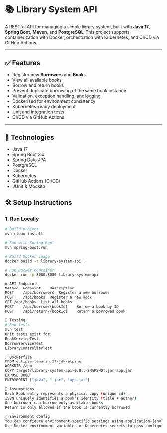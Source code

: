 # 📚 Library System API

A RESTful API for managing a simple library system, built with **Java 17**, **Spring Boot**, **Maven**, and **PostgreSQL**. This project supports containerization with Docker, orchestration with Kubernetes, and CI/CD via GitHub Actions.

---

## ✅ Features

- Register new **Borrowers** and **Books**
- View all available books
- Borrow and return books
- Prevent duplicate borrowing of the same book instance
- Validation, exception handling, and logging
- Dockerized for environment consistency
- Kubernetes-ready deployment
- Unit and integration tests
- CI/CD via GitHub Actions

---

## 🚀 Technologies

- Java 17
- Spring Boot 3.x
- Spring Data JPA
- PostgreSQL
- Docker
- Kubernetes
- GitHub Actions (CI/CD)
- JUnit & Mockito

## 🛠 Setup Instructions

### 1. Run Locally

```bash
# Build project
mvn clean install

# Run with Spring Boot
mvn spring-boot:run

# Build Docker image
docker build -t library-system-api .

# Run Docker container
docker run -p 8080:8080 library-system-api

⚙️ API Endpoints
Method	Endpoint	Description
POST	/api/borrowers	Register a new borrower
POST	/api/books	Register a new book
GET	/api/books	List all books
POST	/api/borrow/{bookId}	Borrow a book by ID
POST	/api/return/{bookId}	Return a borrowed book

🧪 Testing
# Run tests
mvn test
Unit tests exist for:
BookServiceTest
BorrowServiceTest
LibraryControllerTest

🐳 Dockerfile
FROM eclipse-temurin:17-jdk-alpine
WORKDIR /app
COPY target/library-system-api-0.0.1-SNAPSHOT.jar app.jar
EXPOSE 8080
ENTRYPOINT ["java", "-jar", "app.jar"]

📝 Assumptions
Each Book entry represents a physical copy (unique id)
ISBN uniquely identifies a book’s identity (title + author)
One borrower can borrow only available books
Return is only allowed if the book is currently borrowed

🔐 Environment Config
You can configure environment-specific settings using application-{env}.properties files.
Use Docker environment variables or Kubernetes secrets to pass configuration like database URL, username, password, etc.



